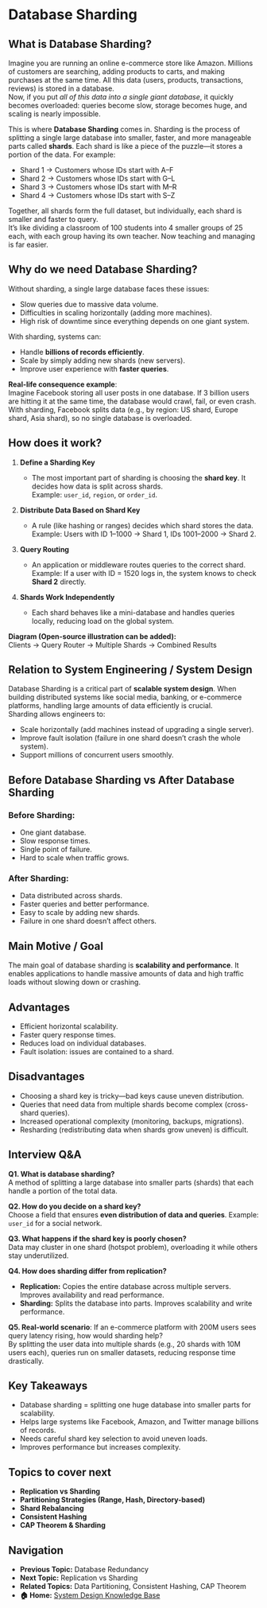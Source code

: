 # Database Sharding


## What is Database Sharding?
Imagine you are running an online e-commerce store like Amazon. Millions of customers are searching, adding products to carts, and making purchases at the same time. All this data (users, products, transactions, reviews) is stored in a database.  
Now, if you put *all of this data into a single giant database*, it quickly becomes overloaded: queries become slow, storage becomes huge, and scaling is nearly impossible.  

This is where **Database Sharding** comes in. Sharding is the process of splitting a single large database into smaller, faster, and more manageable parts called **shards**. Each shard is like a piece of the puzzle—it stores a portion of the data. For example:
- Shard 1 → Customers whose IDs start with A–F  
- Shard 2 → Customers whose IDs start with G–L  
- Shard 3 → Customers whose IDs start with M–R  
- Shard 4 → Customers whose IDs start with S–Z  

Together, all shards form the full dataset, but individually, each shard is smaller and faster to query.  
It’s like dividing a classroom of 100 students into 4 smaller groups of 25 each, with each group having its own teacher. Now teaching and managing is far easier.



## Why do we need Database Sharding?
Without sharding, a single large database faces these issues:
- Slow queries due to massive data volume.  
- Difficulties in scaling horizontally (adding more machines).  
- High risk of downtime since everything depends on one giant system.  

With sharding, systems can:
- Handle **billions of records efficiently**.  
- Scale by simply adding new shards (new servers).  
- Improve user experience with **faster queries**.  

**Real-life consequence example**:  
Imagine Facebook storing all user posts in one database. If 3 billion users are hitting it at the same time, the database would crawl, fail, or even crash. With sharding, Facebook splits data (e.g., by region: US shard, Europe shard, Asia shard), so no single database is overloaded.



## How does it work?
1. **Define a Sharding Key**  
   - The most important part of sharding is choosing the **shard key**. It decides how data is split across shards.  
   Example: `user_id`, `region`, or `order_id`.

2. **Distribute Data Based on Shard Key**  
   - A rule (like hashing or ranges) decides which shard stores the data.  
   Example: Users with ID 1–1000 → Shard 1, IDs 1001–2000 → Shard 2.

3. **Query Routing**  
   - An application or middleware routes queries to the correct shard.  
   Example: If a user with ID = 1520 logs in, the system knows to check **Shard 2** directly.

4. **Shards Work Independently**  
   - Each shard behaves like a mini-database and handles queries locally, reducing load on the global system.

**Diagram (Open-source illustration can be added):**  
Clients → Query Router → Multiple Shards → Combined Results



## Relation to System Engineering / System Design
Database Sharding is a critical part of **scalable system design**. When building distributed systems like social media, banking, or e-commerce platforms, handling large amounts of data efficiently is crucial.  
Sharding allows engineers to:
- Scale horizontally (add machines instead of upgrading a single server).  
- Improve fault isolation (failure in one shard doesn’t crash the whole system).  
- Support millions of concurrent users smoothly.  



## Before Database Sharding vs After Database Sharding
### Before Sharding:
- One giant database.  
- Slow response times.  
- Single point of failure.  
- Hard to scale when traffic grows.  

### After Sharding:
- Data distributed across shards.  
- Faster queries and better performance.  
- Easy to scale by adding new shards.  
- Failure in one shard doesn’t affect others.  



## Main Motive / Goal
The main goal of database sharding is **scalability and performance**. It enables applications to handle massive amounts of data and high traffic loads without slowing down or crashing.



## Advantages
- Efficient horizontal scalability.  
- Faster query response times.  
- Reduces load on individual databases.  
- Fault isolation: issues are contained to a shard.  



## Disadvantages
- Choosing a shard key is tricky—bad keys cause uneven distribution.  
- Queries that need data from multiple shards become complex (cross-shard queries).  
- Increased operational complexity (monitoring, backups, migrations).  
- Resharding (redistributing data when shards grow uneven) is difficult.  



## Interview Q&A

**Q1. What is database sharding?**  
A method of splitting a large database into smaller parts (shards) that each handle a portion of the total data.  

**Q2. How do you decide on a shard key?**  
Choose a field that ensures **even distribution of data and queries**. Example: `user_id` for a social network.  

**Q3. What happens if the shard key is poorly chosen?**  
Data may cluster in one shard (hotspot problem), overloading it while others stay underutilized.  

**Q4. How does sharding differ from replication?**  
- **Replication:** Copies the entire database across multiple servers. Improves availability and read performance.  
- **Sharding:** Splits the database into parts. Improves scalability and write performance.  

**Q5. Real-world scenario**: If an e-commerce platform with 200M users sees query latency rising, how would sharding help?  
By splitting the user data into multiple shards (e.g., 20 shards with 10M users each), queries run on smaller datasets, reducing response time drastically.



## Key Takeaways
- Database sharding = splitting one huge database into smaller parts for scalability.  
- Helps large systems like Facebook, Amazon, and Twitter manage billions of records.  
- Needs careful shard key selection to avoid uneven loads.  
- Improves performance but increases complexity.  



## Topics to cover next
- **Replication vs Sharding**  
- **Partitioning Strategies (Range, Hash, Directory-based)**  
- **Shard Rebalancing**  
- **Consistent Hashing**  
- **CAP Theorem & Sharding**  



## Navigation
- **Previous Topic:** Database Redundancy  
- **Next Topic:** Replication vs Sharding  
- **Related Topics:** Data Partitioning, Consistent Hashing, CAP Theorem  
- **🏠 Home:** [System Design Knowledge Base](#)  
